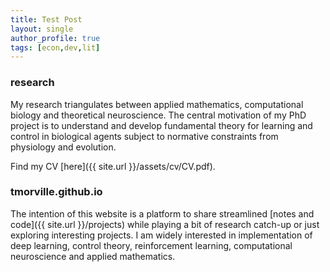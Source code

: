 ```yaml
---
title: Test Post
layout: single
author_profile: true
tags: [econ,dev,lit]
---
```


### research

My research triangulates between applied mathematics, computational biology and theoretical neuroscience. The central motivation of my PhD project is to understand and develop fundamental theory for learning and control in biological agents subject to normative constraints from physiology and evolution. 

Find my CV [here]({{ site.url }}/assets/cv/CV.pdf). 

### tmorville.github.io
The intention of this website is a platform to share streamlined [notes and code]({{ site.url }}/projects) while playing a bit of research catch-up or just exploring interesting projects. I am widely interested in implementation of deep learning, control theory, reinforcement learning, computational neuroscience and applied mathematics. 